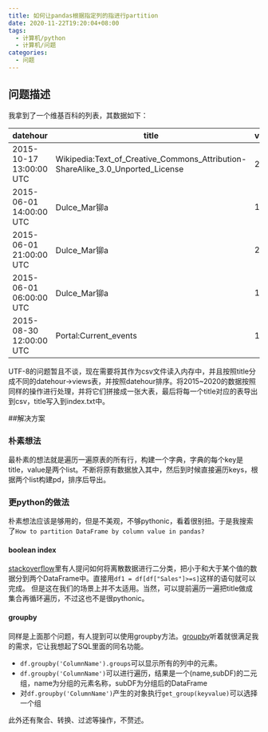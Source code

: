 ```yaml
---
title: 如何让pandas根据指定列的指进行partition
date: 2020-11-22T19:20:04+08:00
tags:
  - 计算机/python
  - 计算机/问题
categories:
  - 问题
---
```


## 问题描述

我拿到了一个维基百科的列表，其数据如下：

datehour | title | views
-- | -- | --
2015-10-17 13:00:00 UTC | Wikipedia:Text_of_Creative_Commons_Attribution-ShareAlike_3.0_Unported_License | 2
2015-06-01 14:00:00 UTC | Dulce_Mar铆a | 10
2015-06-01 21:00:00 UTC | Dulce_Mar铆a | 25
2015-06-01 06:00:00 UTC | Dulce_Mar铆a | 18
2015-08-30 12:00:00 UTC | Portal:Current_events | 116

UTF-8的问题暂且不谈，现在需要将其作为csv文件读入内存中，并且按照title分成不同的datehour->views表，并按照datehour排序。将2015~2020的数据按照同样的操作进行处理，并将它们拼接成一张大表，最后将每一个title对应的表导出到csv，title写入到index.txt中。

##解决方案
### 朴素想法
最朴素的想法就是遍历一遍原表的所有行，构建一个字典，字典的每个key是title，value是两个list。不断将原有数据放入其中，然后到时候直接遍历keys，根据两个list构建pd，排序后导出。

### 更python的做法
朴素想法应该是够用的，但是不美观，不够pythonic，看着很别扭。于是我搜索了`How to partition DataFrame by column value in pandas?`

#### boolean index
[stackoverflow](https://stackoverflow.com/questions/33742588/pandas-split-dataframe-by-column-value)里有人提问如何将离散数据进行二分类，把小于和大于某个值的数据分到两个DataFrame中。直接用`df1 = df[df["Sales"]>=s]`这样的语句就可以完成。
但是这在我们的场景上并不太适用。当然，可以提前遍历一遍把title做成集合再循环遍历，不过这也不是很pythonic。

#### groupby
同样是上面那个问题，有人提到可以使用groupby方法。[groupby](https://www.yiibai.com/pandas/python_pandas_groupby.html)听着就很满足我的需求，它让我想起了SQL里面的同名功能。
* `df.groupby('ColumnName').groups`可以显示所有的列中的元素。
* `df.groupby('ColumnName')`可以进行遍历，结果是一个(name,subDF)的二元组，name为分组的元素名称，subDF为分组后的DataFrame
* 对`df.groupby('ColumnName')`产生的对象执行`get_group(keyvalue)`可以选择一个组

此外还有聚合、转换、过滤等操作，不赘述。

